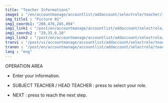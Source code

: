 ```yaml
---
title: "Teacher Informations"
image1 : "/en/accountmanage/accountlist/addaccount/selectrole/teacher/Infomation.png"
img_title1 : "Picture 01"
img1_coords1: "208,476,245,494"
img1_link1 : "/post/en/accountmanage/accountlist/addaccount/selectrole/teacher/step22_sumary/"
img1_coords2 : "29,35,0,10"
img1_link2 : "/post/en/accountmanage/accountlist/addaccount/selectrole/teacher/step17_select_class/"
tranvi : "/post/vi/accountmanage/accountlist/addaccount/selectrole/teacher/step21_infomation_teacher/"
tranen : "/post/en/accountmanage/accountlist/addaccount/selectrole/teacher/step21_infomation_teacher/"
lang : "eng"
---
```

OPERATION AREA

- Enter your information.

- SUBJECT TEACHER / HEAD TEACHER : press to select your role.

- NEXT : press to reach the next step.	
